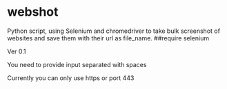 # webshot
Python script, using Selenium and chromedriver to take bulk screenshot of websites and save them with their url as file_name.
##require selenium

Ver 0.1

You need to provide input separated with spaces

Currently you can only use https or port 443
